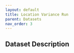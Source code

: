 ```yaml
---
layout: default
title: Location Variance Run
parent: Datasets
nav_order: 3
---
```


## Dataset Description

